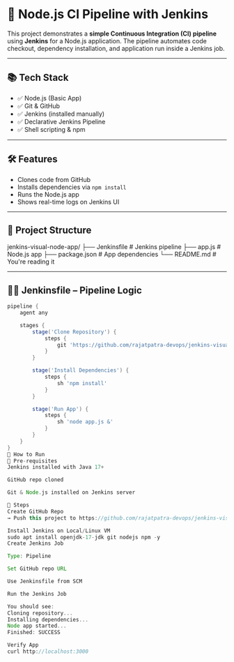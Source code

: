 # 🚀 Node.js CI Pipeline with Jenkins

This project demonstrates a **simple Continuous Integration (CI) pipeline** using **Jenkins** for a Node.js application. The pipeline automates code checkout, dependency installation, and application run inside a Jenkins job.

---

## 📚 Tech Stack

- ✅ Node.js (Basic App)
- ✅ Git & GitHub
- ✅ Jenkins (installed manually)
- ✅ Declarative Jenkins Pipeline
- ✅ Shell scripting & npm

---

## 🛠️ Features

- Clones code from GitHub
- Installs dependencies via `npm install`
- Runs the Node.js app
- Shows real-time logs on Jenkins UI

---

## 📁 Project Structure
jenkins-visual-node-app/
├── Jenkinsfile # Jenkins pipeline
├── app.js # Node.js app
├── package.json # App dependencies
└── README.md # You're reading it

---

## 🧑‍💻 Jenkinsfile – Pipeline Logic

```groovy
pipeline {
    agent any

    stages {
        stage('Clone Repository') {
            steps {
                git 'https://github.com/rajatpatra-devops/jenkins-visual-node-app.git'
            }
        }

        stage('Install Dependencies') {
            steps {
                sh 'npm install'
            }
        }

        stage('Run App') {
            steps {
                sh 'node app.js &'
            }
        }
    }
}
🚀 How to Run
🧱 Pre-requisites
Jenkins installed with Java 17+

GitHub repo cloned

Git & Node.js installed on Jenkins server

🔧 Steps
Create GitHub Repo
→ Push this project to https://github.com/rajatpatra-devops/jenkins-visual-node-app

Install Jenkins on Local/Linux VM
sudo apt install openjdk-17-jdk git nodejs npm -y
Create Jenkins Job

Type: Pipeline

Set GitHub repo URL

Use Jenkinsfile from SCM

Run the Jenkins Job

You should see:
Cloning repository...
Installing dependencies...
Node app started...
Finished: SUCCESS

Verify App
curl http://localhost:3000
